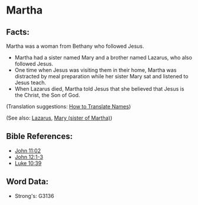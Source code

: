 # Martha #

## Facts: ##

Martha was a woman from Bethany who followed Jesus.

* Martha had a sister named Mary and a brother named Lazarus, who also followed Jesus.
* One time when Jesus was visiting them in their home, Martha was distracted by meal preparation while her sister Mary sat and listened to Jesus teach.
* When Lazarus died, Martha told Jesus that she believed that Jesus is the Christ, the Son of God.

(Translation suggestions: [How to Translate Names](rc://en/ta/man/translate/translate-names))

(See also: [Lazarus](../names/lazarus.md), [Mary (sister of Martha)](../names/marysisterofmartha.md))

## Bible References: ##

* [John 11:02](rc://en/tn/help/jhn/11/02)
* [John 12:1-3](rc://en/tn/help/jhn/12/01)
* [Luke 10:39](rc://en/tn/help/luk/10/39)

## Word Data: ##

* Strong's: G3136
